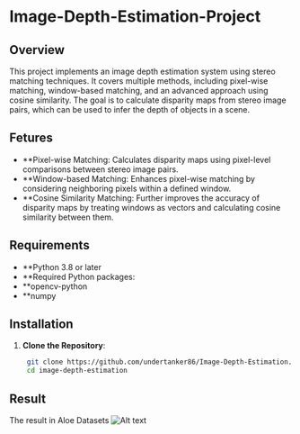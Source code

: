 # Image-Depth-Estimation-Project

## Overview
This project implements an image depth estimation system using stereo matching techniques. It covers multiple methods, including pixel-wise matching, window-based matching, and an advanced approach using cosine similarity. The goal is to calculate disparity maps from stereo image pairs, which can be used to infer the depth of objects in a scene.

## Fetures
- **Pixel-wise Matching: Calculates disparity maps using pixel-level comparisons between stereo image pairs.
- **Window-based Matching: Enhances pixel-wise matching by considering neighboring pixels within a defined window.
- **Cosine Similarity Matching: Further improves the accuracy of disparity maps by treating windows as vectors and calculating cosine similarity between them.
  
## Requirements
- **Python 3.8 or later
- **Required Python packages:
- **opencv-python
- **numpy

## Installation
1. **Clone the Repository**:

   ```bash
    git clone https://github.com/undertanker86/Image-Depth-Estimation.git
    cd image-depth-estimation

## Result
The result in Aloe Datasets
![Alt text](https://upanh.tv/image/NGPeoMhttps://upanh.tv/image/NGclY8)
